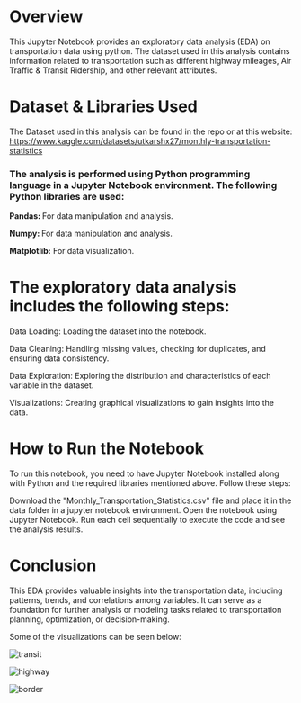 # Overview
This Jupyter Notebook provides an exploratory data analysis (EDA) on transportation data using python. The dataset used in this analysis contains information related to transportation such as different highway mileages, Air Traffic & Transit Ridership, and other relevant attributes.

# Dataset & Libraries Used
The Dataset used in this analysis can be found in the repo or at this website: https://www.kaggle.com/datasets/utkarshx27/monthly-transportation-statistics

### The analysis is performed using Python programming language in a Jupyter Notebook environment. The following Python libraries are used:

<strong> Pandas: </strong> For data manipulation and analysis.
<p></p>
<strong> Numpy: </strong> For data manipulation and analysis.
<p></p>
<strong> Matplotlib:</strong> For data visualization.


# The exploratory data analysis includes the following steps:

Data Loading:  Loading the dataset into the notebook.
<p> </p>
Data Cleaning: Handling missing values, checking for duplicates, and ensuring data consistency.
<p> </p>
Data Exploration: Exploring the distribution and characteristics of each variable in the dataset.
<p></p>
Visualizations: Creating graphical visualizations to gain insights into the data.
<p></p>

# How to Run the Notebook
To run this notebook, you need to have Jupyter Notebook installed along with Python and the required libraries mentioned above. Follow these steps:

Download the "Monthly_Transportation_Statistics.csv" file and place it in the data folder in a jupyter notebook environment.
Open the notebook using Jupyter Notebook.
Run each cell sequentially to execute the code and see the analysis results.

# Conclusion
This EDA provides valuable insights into the transportation data, including patterns, trends, and correlations among variables. It can serve as a foundation for further analysis or modeling tasks related to transportation planning, optimization, or decision-making.

Some of the visualizations can be seen below:



![transit](https://github.com/ReedGoldsworthy/Transportation-Data-Analysis/assets/59662986/d5e8fdba-90f1-4ed9-a1e1-f2d76363dbe0)

<p></p>

![highway](https://github.com/ReedGoldsworthy/Transportation-Data-Analysis/assets/59662986/d257cc21-eac4-4bb0-b645-55e07798362d)

<p></p>


![border](https://github.com/ReedGoldsworthy/Transportation-Data-Analysis/assets/59662986/891fa243-5fc0-4da7-82fe-7bedb61d7e39)






